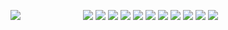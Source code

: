 <a href="https://go.dev/"><img src="https://skillicons.dev/icons?i=go" style="margin-right:100px;"></a><a href="https://www.lua.org/"><img src="https://skillicons.dev/icons?i=lua" style="margin-right:4px;"></a><a href="https://www.python.org/"><img src="https://skillicons.dev/icons?i=py" style="margin-right:4px;"></a><a href="https://developer.mozilla.org/en-US/docs/Web/JavaScript"><img src="https://skillicons.dev/icons?i=js" style="margin-right:4px;"></a><a href="https://www.typescriptlang.org/"><img src="https://skillicons.dev/icons?i=ts" style="margin-right:4px;"></a><a href="https://developer.mozilla.org/en-US/docs/Web/HTML"><img src="https://skillicons.dev/icons?i=html" style="margin-right:4px;"></a><a href="https://developer.mozilla.org/en-US/docs/Web/CSS"><img src="https://skillicons.dev/icons?i=css" style="margin-right:4px;"></a><a href="https://www.gnu.org/software/bash/"><img src="https://skillicons.dev/icons?i=bash" style="margin-right:4px;"></a><a href="https://en.cppreference.com/w/c"><img src="https://skillicons.dev/icons?i=c" style="margin-right:4px;"></a><a href="https://isocpp.org/"><img src="https://skillicons.dev/icons?i=cpp" style="margin-right:4px;"></a><a href="https://nextjs.org/"><img src="https://skillicons.dev/icons?i=nextjs" style="margin-right:4px;"></a><a href="https://vitejs.dev/"><img src="https://skillicons.dev/icons?i=vite" style="margin-right:4px;"></a>
